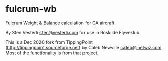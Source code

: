 # fulcrum-wb
Fulcrum Weight &amp; Balance calculation for GA aircraft

By Sten Vesterli <sten@vesterli.com> for use in Roskilde Flyveklub.

This is a Dec 2020 fork from TippingPoint (http://tippingpoint.sourceforge.net) by Caleb Newville <caleb@inetwiz.com>. Most of the functionality is from that project. 
